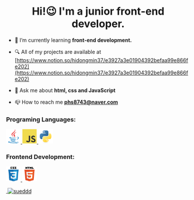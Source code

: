
<h1 align="center">Hi!😉 I'm a junior front-end developer.</h1>


- 🌱 I’m currently learning **front-end development.**

- 🔍 All of my projects are available at [https://www.notion.so/hidongmin37/e3927a3e01904392befaa99e866fe202](https://www.notion.so/hidongmin37/e3927a3e01904392befaa99e866fe202)

- 💬 Ask me about **html, css and JavaScript**

- 📪 How to reach me **phs8743@naver.com**



<h3 align="left">Programing Languages:</h3>
<!-- <p align="left">
</p> -->
</a> <a href="https://www.java.com" target="_blank" rel="noreferrer"> <img src="https://raw.githubusercontent.com/devicons/devicon/master/icons/java/java-original.svg" alt="java" width="40" height="40"/> </a> <a href="https://developer.mozilla.org/en-US/docs/Web/JavaScript" target="_blank" rel="noreferrer"> <img src="https://raw.githubusercontent.com/devicons/devicon/master/icons/javascript/javascript-original.svg" alt="javascript" width="40" height="40"/> </a> <a href="https://www.python.org" target="_blank" rel="noreferrer"> <img src="https://raw.githubusercontent.com/devicons/devicon/master/icons/python/python-original.svg" alt="python" width="40" height="40"/> </a> </p>

<h3 align="left">Frontend Development:</h3>
<!-- <p align="left">
</p> -->
<p align="left"> <a href="https://www.w3schools.com/css/" target="_blank" rel="noreferrer"> <img src="https://raw.githubusercontent.com/devicons/devicon/master/icons/css3/css3-original-wordmark.svg" alt="css3" width="40" height="40"/> </a> <a href="https://www.w3.org/html/" target="_blank" rel="noreferrer"> <img src="https://raw.githubusercontent.com/devicons/devicon/master/icons/html5/html5-original-wordmark.svg" alt="html5" width="40" height="40"/> 
  
<p>&nbsp;<img align="center" src="https://github-readme-stats.vercel.app/api?username=sueddd&show_icons=true&locale=en" alt="sueddd" /></p>
